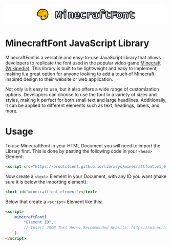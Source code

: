 <center><img src="./MinecraftFont-Logo.png"></img></center>

# MinecraftFont JavaScript Library

MinecraftFont is a versatile and easy-to-use JavaScript library that allows developers to replicate the font used in the popular video game [Minecraft (Wikipedia)](https://en.wikipedia.org/wiki/Minecraft). This library is built to be lightweight and easy to implement, making it a great option for anyone looking to add a touch of Minecraft-inspired design to their website or web application.

Not only is it easy to use, but it also offers a wide range of customization options. Developers can choose to use the font in a variety of sizes and styles, making it perfect for both small text and large headlines. Additionally, it can be applied to different elements such as text, headings, labels, and more.

# Usage

To use MinecraftFont in your HTML Document you will need to import the Library first. This is done by pasting the following code in your `<head>` Element:

```html
<script src="https://prootclient.github.io/librarys/minecraftfont.v1_0.js"></script>
```

Now create a `<text>` Element in your Document, with any ID you want (make sure it is below the importing element):

```html
<text id="minecraftfont-element"></text>
```

Below that create a `<script>` Element like this:

```html
<script>
    minecraftFont(
        "Element ID",
        // Insert JSON Text Here; Recommended Website: https://minecraft.tools/en/json_text.php
    )
</script>
```

